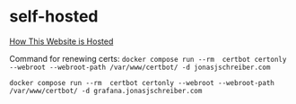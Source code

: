# self-hosted
[How This Website is Hosted](https://jonasjschreiber.com/2022/12/13/how-this-website-is-hosted/)


Command for renewing certs:
`docker compose run --rm  certbot certonly --webroot --webroot-path /var/www/certbot/ -d jonasjschreiber.com`

`docker compose run --rm  certbot certonly --webroot --webroot-path /var/www/certbot/ -d grafana.jonasjschreiber.com`
